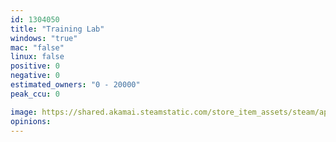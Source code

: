 ```yaml
---
id: 1304050
title: "Training Lab"
windows: "true"
mac: "false"
linux: false
positive: 0
negative: 0
estimated_owners: "0 - 20000"
peak_ccu: 0

image: https://shared.akamai.steamstatic.com/store_item_assets/steam/apps/1304050/header.jpg?t=1593631818
opinions:
---
```

